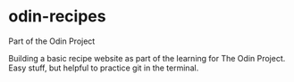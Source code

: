 # odin-recipes
Part of the Odin Project

Building a basic recipe website as part of the learning for The Odin Project. Easy stuff, but helpful to practice git in the terminal.
